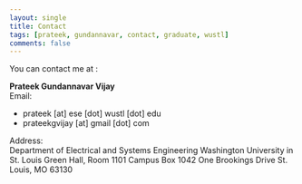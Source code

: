 ```yaml
---
layout: single
title: Contact
tags: [prateek, gundannavar, contact, graduate, wustl]
comments: false
---
```


You can contact me at :

**Prateek Gundannavar Vijay**  
Email:  

* prateek [at] ese [dot] wustl [dot] edu
* prateekgvijay [at] gmail [dot] com

Address:  
Department of Electrical and Systems Engineering
Washington University in St. Louis
Green Hall, Room 1101
Campus Box 1042
One Brookings Drive
St. Louis, MO 63130